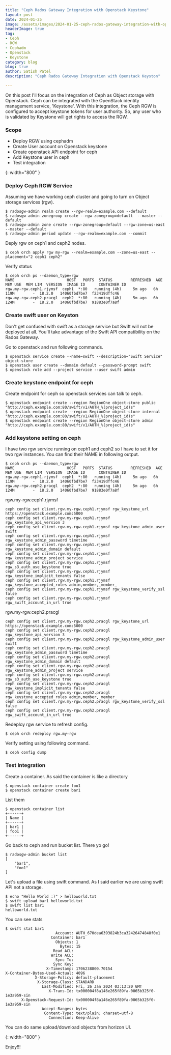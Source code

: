```yaml
---
title: "Ceph Rados Gateway Integration with Openstack Keystone"
layout: post
date: 2024-01-25
image: /assets/images/2024-01-25-ceph-rados-gateway-integration-with-openstack-keystone/ceph-keystone.png
headerImage: true
tag:
- Ceph
- RGW
- Cephadm
- Openstack
- Keystone
category: blog
blog: true
author: Satish Patel
description: "Ceph Rados Gateway Integration with Openstack Keyston"

---
```


On this post I'll focus on the integration of Ceph as Object storage with Openstack. Ceph can be integrated with the OpenStack identity management service, 'Keystone'. With this integration, the Ceph RGW is configured to accept keystone tokens for user authority. So, any user who is validated by Keystone will get rights to access the RGW.

### Scope 

* Deploy RGW using cephadm
* Create User account on Openstack keystone
* Create openstack API endpoint for ceph
* Add Keystone user in ceph 
* Test integration

![<img>](/assets/images/2024-01-25-ceph-rados-gateway-integration-with-openstack-keystone/ceph-openstack-rgw.png){: width="800" }

### Deploy Ceph RGW Service

Assuming we have working ceph cluster and going to turn on Object storage services (rgw). 

```
$ radosgw-admin realm create --rgw-realm=example.com --default
$ radosgw-admin zonegroup create --rgw-zonegroup=default  --master --default
$ radosgw-admin zone create --rgw-zonegroup=default --rgw-zone=us-east --master --default
$ radosgw-admin period update --rgw-realm=example.com --commit
```

Deply rgw on ceph1 and ceph2 nodes. 

```
$ ceph orch apply rgw my-rgw --realm=example.com --zone=us-east --placement="2 ceph1 ceph2"
```

Verify status

```
$ ceph orch ps --daemon_type=rgw
NAME                       HOST   PORTS  STATUS        REFRESHED  AGE  MEM USE  MEM LIM  VERSION  IMAGE ID      CONTAINER ID
rgw.my-rgw.ceph1.rjymsf  ceph1  *:80   running (4h)     5m ago   6h     119M        -  18.2.0   14060fbd7be7  f23419dffc46
rgw.my-rgw.ceph2.pracgl  ceph2  *:80   running (4h)     5m ago   6h     124M        -  18.2.0   14060fbd7be7  91883e0f7a8f
```

### Create swift user on Keyston

Don't get confused with swift as a storage service but Swift will not be deployed at all. You'll take advantage of the Swift API compatibility on the Rados Gateway. 

Go to openstack and run following commands. 

```
$ openstack service create --name=swift --description="Swift Service" object-store
$ openstack user create --domain default --password-prompt swift
$ openstack role add --project service --user swift admin
```

### Create keystone endpoint for ceph 

Create endpoint for ceph so openstack services can talk to ceph. 

```
$ openstack endpoint create --region RegionOne object-store public "http://ceph.example.com:80/swift/v1/AUTH_%(project_id)s"
$ openstack endpoint create --region RegionOne object-store internal "http://ceph.example.com:80/swift/v1/AUTH_%(project_id)s"
$ openstack endpoint create --region RegionOne object-store admin "http://ceph.example.com:80/swift/v1/AUTH_%(project_id)s"
```

### Add keystone setting on ceph

I have two rgw service running on ceph1 and ceph2 so I have to set it for two rgw instances. You can find their NAME in following output. 

```
$ ceph orch ps --daemon_type=rgw
NAME                       HOST   PORTS  STATUS        REFRESHED  AGE  MEM USE  MEM LIM  VERSION  IMAGE ID      CONTAINER ID
rgw.my-rgw.ceph1.rjymsf  ceph1  *:80   running (4h)     5m ago   6h     119M        -  18.2.0   14060fbd7be7  f23419dffc46
rgw.my-rgw.ceph2.pracgl  ceph2  *:80   running (4h)     5m ago   6h     124M        -  18.2.0   14060fbd7be7  91883e0f7a8f
```

rgw.my-rgw.ceph1.rjymsf

```
ceph config set client.rgw.my-rgw.ceph1.rjymsf rgw_keystone_url https://openstack.example.com:5000
ceph config set client.rgw.my-rgw.ceph1.rjymsf rgw_keystone_api_version 3
ceph config set client.rgw.my-rgw.ceph1.rjymsf rgw_keystone_admin_user swift
ceph config set client.rgw.my-rgw.ceph1.rjymsf rgw_keystone_admin_password timetime
ceph config set client.rgw.my-rgw.ceph1.rjymsf rgw_keystone_admin_domain default
ceph config set client.rgw.my-rgw.ceph1.rjymsf rgw_keystone_admin_project service
ceph config set client.rgw.my-rgw.ceph1.rjymsf rgw_s3_auth_use_keystone true
ceph config set client.rgw.my-rgw.ceph1.rjymsf rgw_keystone_implicit_tenants false
ceph config set client.rgw.my-rgw.ceph1.rjymsf rgw_keystone_accepted_roles admin,member,_member_
ceph config set client.rgw.my-rgw.ceph1.rjymsf rgw_keystone_verify_ssl false
ceph config set client.rgw.my-rgw.ceph1.rjymsf rgw_swift_account_in_url true
```

rgw.my-rgw.ceph2.pracgl

```
ceph config set client.rgw.my-rgw.ceph2.pracgl rgw_keystone_url https://openstack.example.com:5000
ceph config set client.rgw.my-rgw.ceph2.pracgl rgw_keystone_api_version 3
ceph config set client.rgw.my-rgw.ceph2.pracgl rgw_keystone_admin_user swift
ceph config set client.rgw.my-rgw.ceph2.pracgl rgw_keystone_admin_password timetime
ceph config set client.rgw.my-rgw.ceph2.pracgl rgw_keystone_admin_domain default
ceph config set client.rgw.my-rgw.ceph2.pracgl rgw_keystone_admin_project service
ceph config set client.rgw.my-rgw.ceph2.pracgl rgw_s3_auth_use_keystone true
ceph config set client.rgw.my-rgw.ceph2.pracgl rgw_keystone_implicit_tenants false
ceph config set client.rgw.my-rgw.ceph2.pracgl rgw_keystone_accepted_roles admin,member,_member_
ceph config set client.rgw.my-rgw.ceph2.pracgl rgw_keystone_verify_ssl false
ceph config set client.rgw.my-rgw.ceph2.pracgl rgw_swift_account_in_url true
```

Redeploy rgw service to refresh config. 

```
$ ceph orch redeploy rgw.my-rgw
```

Verify setting using following command. 

```
$ ceph config dump
```

### Test Integration 

Create a container. As said the container is like a directory 

```
$ openstack container create foo1
$ openstack container create bar1
```

List them

```
$ openstack container list
+------+
| Name |
+------+
| bar1 |
| foo1 |
+------+
```

Go back to ceph and run bucket list. There yo go! 

```
$ radosgw-admin bucket list
[
    "bar1",
    "foo1"
]
```

Let's upload a file using swift command. As I said earlier we are using swift API not a storage. 

```
$ echo "Hello World :)" > helloworld.txt
$ swift upload bar1 helloworld.txt
$ swift list bar1
helloworld.txt
```

You can see stats 

```
$ swift stat bar1
                      Account: AUTH_670dea6393824b3ca32426474848f0e1
                    Container: bar1
                      Objects: 1
                        Bytes: 15
                     Read ACL:
                    Write ACL:
                      Sync To:
                     Sync Key:
                  X-Timestamp: 1706238800.70154
X-Container-Bytes-Used-Actual: 4096
             X-Storage-Policy: default-placement
              X-Storage-Class: STANDARD
                Last-Modified: Fri, 26 Jan 2024 03:13:20 GMT
                   X-Trans-Id: tx000004f8a146e265f89fa-0065b325f0-1e3a959-sin
       X-Openstack-Request-Id: tx000004f8a146e265f89fa-0065b325f0-1e3a959-sin
                Accept-Ranges: bytes
                 Content-Type: text/plain; charset=utf-8
                   Connection: Keep-Alive
```

You can do same upload/download objects from horizon UI. 

![<img>](/assets/images/2024-01-25-ceph-rados-gateway-integration-with-openstack-keystone/horizon-rgw.png){: width="800" }


Enjoy!!! 


